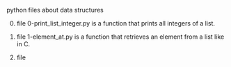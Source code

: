 python files about data structures

0. file 0-print_list_integer.py is a function that prints all integers of a list.

1. file 1-element_at.py is a function that retrieves an element from a list like in C.

2. file
